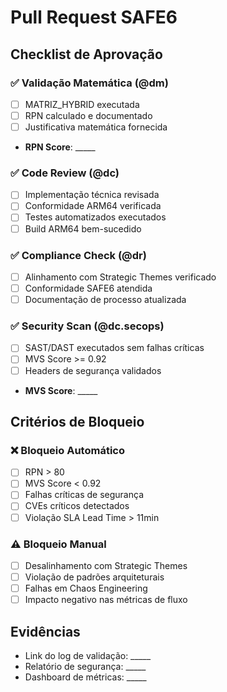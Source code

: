 # Pull Request SAFE6

## Checklist de Aprovação

### ✅ Validação Matemática (@dm)
- [ ] MATRIZ_HYBRID executada
- [ ] RPN calculado e documentado
- [ ] Justificativa matemática fornecida
- **RPN Score**: _____

### ✅ Code Review (@dc)
- [ ] Implementação técnica revisada
- [ ] Conformidade ARM64 verificada
- [ ] Testes automatizados executados
- [ ] Build ARM64 bem-sucedido

### ✅ Compliance Check (@dr)
- [ ] Alinhamento com Strategic Themes verificado
- [ ] Conformidade SAFE6 atendida
- [ ] Documentação de processo atualizada

### ✅ Security Scan (@dc.secops)
- [ ] SAST/DAST executados sem falhas críticas
- [ ] MVS Score >= 0.92
- [ ] Headers de segurança validados
- **MVS Score**: _____

## Critérios de Bloqueio

### ❌ Bloqueio Automático
- [ ] RPN > 80
- [ ] MVS Score < 0.92
- [ ] Falhas críticas de segurança
- [ ] CVEs críticos detectados
- [ ] Violação SLA Lead Time > 11min

### ⚠️ Bloqueio Manual
- [ ] Desalinhamento com Strategic Themes
- [ ] Violação de padrões arquiteturais
- [ ] Falhas em Chaos Engineering
- [ ] Impacto negativo nas métricas de fluxo

## Evidências
- Link do log de validação: _____
- Relatório de segurança: _____
- Dashboard de métricas: _____
